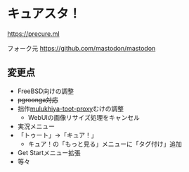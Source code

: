 # キュアスタ！

https://precure.ml

フォーク元 https://github.com/mastodon/mastodon

## 変更点

- FreeBSD向けの調整
- ~~pgroonga対応~~
- 拙作[mulukhiya-toot-proxy](https://github.com/pooza/mulukhiya-toot-proxy)むけの調整
  - WebUIの画像リサイズ処理をキャンセル
- 実況メニュー
- 「トゥート」→「キュア！」
  - キュア！の「もっと見る」メニューに「タグ付け」追加
- Get Startメニュー拡張
- 等々
